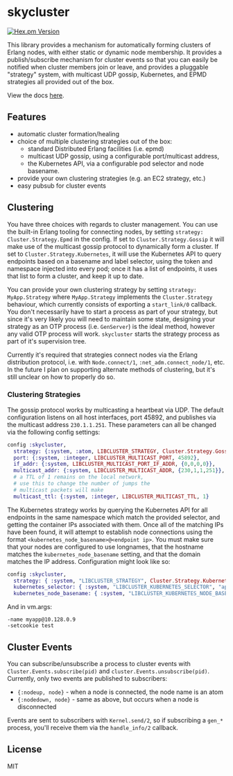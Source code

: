 # skycluster

[![Hex.pm Version](http://img.shields.io/hexpm/v/skycluster.svg?style=flat)](https://hex.pm/packages/skycluster)

This library provides a mechanism for automatically forming clusters of Erlang nodes, with
either static or dynamic node membership. It provides a publish/subscribe mechanism for cluster
events so that you can easily be notified when cluster members join or leave, and provides a
pluggable "strategy" system, with multicast UDP gossip, Kubernetes, and EPMD strategies all provided
out of the box.

View the docs [here](https://hexdocs.pm/skycluster).

## Features

- automatic cluster formation/healing
- choice of multiple clustering strategies out of the box:
  - standard Distributed Erlang facilities (i.e. epmd)
  - multicast UDP gossip, using a configurable port/multicast address,
  - the Kubernetes API, via a configurable pod selector and node basename.
- provide your own clustering strategies (e.g. an EC2 strategy, etc.)
- easy pubsub for cluster events

## Clustering

You have three choices with regards to cluster management. You can use the built-in Erlang tooling for connecting
nodes, by setting `strategy: Cluster.Strategy.Epmd` in the config. If set to `Cluster.Strategy.Gossip` it will make use of
the multicast gossip protocol to dynamically form a cluster. If set to `Cluster.Strategy.Kubernetes`, it will use the
Kubernetes API to query endpoints based on a basename and label selector, using the token and namespace injected into
every pod; once it has a list of endpoints, it uses that list to form a cluster, and keep it up to date.

You can provide your own clustering strategy by setting `strategy: MyApp.Strategy` where `MyApp.Strategy` implements the
`Cluster.Strategy` behaviour, which currently consists of exporting a `start_link/0` callback. You don't necessarily have
to start a process as part of your strategy, but since it's very likely you will need to maintain some state, designing your
strategy as an OTP process (i.e. `GenServer`) is the ideal method, however any valid OTP process will work. `skycluster` starts
the strategy process as part of it's supervision tree.

Currently it's required that strategies connect nodes via the Erlang distribution protocol, i.e. with `Node.connect/1`,
`:net_adm.connect_node/1`, etc. In the future I plan on supporting alternate methods of clustering, but it's still unclear
on how to properly do so.

### Clustering Strategies

The gossip protocol works by multicasting a heartbeat via UDP. The default configuration listens on all host interfaces,
port 45892, and publishes via the multicast address `230.1.1.251`. These parameters can all be changed via the
following config settings:

```elixir
config :skycluster,
  strategy: {:system, :atom, LIBCLUSTER_STRATEGY, Cluster.Strategy.Gossip},
  port: {:system, :integer, LIBCLUSTER_MULTICAST_PORT, 45892},
  if_addr: {:system, LIBCLUSTER_MULTICAST_PORT_IF_ADDR, {0,0,0,0}},
  multicast_addr: {:system, LIBCLUSTER_MULTICAST_ADDR, {230,1,1,251}},
  # a TTL of 1 remains on the local network,
  # use this to change the number of jumps the
  # multicast packets will make
  multicast_ttl: {:system, :integer, LIBCLUSTER_MULTICAST_TTL, 1}
```

The Kubernetes strategy works by querying the Kubernetes API for all endpoints in the same namespace which match the provided
selector, and getting the container IPs associated with them. Once all of the matching IPs have been found, it will attempt to
establish node connections using the format `<kubernetes_node_basename>@<endpoint ip>`. You must make sure that your nodes are
configured to use longnames, that the hostname matches the `kubernetes_node_basename` setting, and that the domain matches the
IP address. Configuration might look like so:

```elixir
config :skycluster,
  strategy: { :system, "LIBCLUSTER_STRATEGY", Cluster.Strategy.Kubernetes },
  kubernetes_selector: { :system, "LIBCLUSTER_KUBERNETES_SELECTOR", "app=my_app" },
  kubernetes_node_basename: { :system, "LIBCLUSTER_KUBERNETES_NODE_BASENAME", "my_app" }
```

And in vm.args:

```
-name myapp@10.128.0.9
-setcookie test
```

## Cluster Events

You can subscribe/unsubscribe a process to cluster events with `Cluster.Events.subscribe(pid)` and
`cluster.Events.unsubscribe(pid)`. Currently, only two events are published to subscribers:

- `{:nodeup, node}` - when a node is connected, the node name is an atom
- `{:nodedown, node}` - same as above, but occurs when a node is disconnected

Events are sent to subscribers with `Kernel.send/2`, so if subscribing a `gen_*` process, you'll receive
them via the `handle_info/2` callback.

## License

MIT
